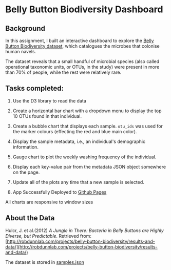 #  Belly Button Biodiversity Dashboard

##  Background
In this assignment, I built an interactive dashboard to explore the [Belly Button Biodiversity dataset](http://robdunnlab.com/projects/belly-button-biodiversity/), which catalogues the microbes that colonise human navels.

The dataset reveals that a small handful of microbial species (also called operational taxonomic units, or OTUs, in the study) were present in more than 70% of people, while the rest were relatively rare.

##  Tasks completed:
  1. Use the D3 library to read the data

  2. Create a horizontal bar chart with a dropdown menu to display the top 10 OTUs found in that individual.

  3. Create a bubble chart that displays each sample. `otu_ids` was used for the marker colours (effecting the red and blue main color).

  4. Display the sample metadata, i.e., an individual's demographic information.

  5. Gauge chart to plot the weekly washing frequency of the individual.

  6. Display each key-value pair from the metadata JSON object somewhere on the page.

  7. Update all of the plots any time that a new sample is selected.
  
  8. App Successfully Deployed to [Github Pages](https://realdreammaker.github.io/Belly-Button-Biodiversity-Plotly/)

All charts are responsive to window sizes
 

##  About the Data

Hulcr, J. et al.(2012) _A Jungle in There: Bacteria in Belly Buttons are Highly Diverse, but Predictable_. Retrieved from: [http://robdunnlab.com/projects/belly-button-biodiversity/results-and-data/](http://robdunnlab.com/projects/belly-button-biodiversity/results-and-data/)

The dataset is stored in [samples.json](data/samples.json)
